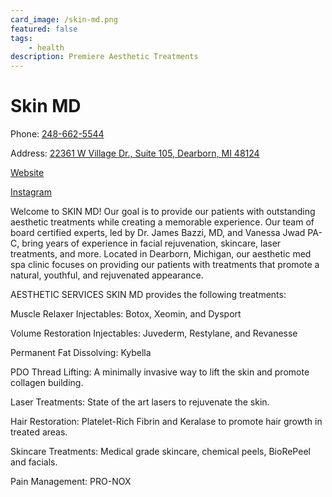 ```yaml
---
card_image: /skin-md.png
featured: false
tags: 
    - health
description: Premiere Aesthetic Treatments
---
```


# Skin MD

Phone: [248-662-5544](tel:248-662-5544)

Address: [22361 W Village Dr., Suite 105, Dearborn, MI 48124](https://maps.app.goo.gl/7BqYZVq3XeHFXow6A)

[Website](https://skinmdmichigan.com)

[Instagram](https://www.instagram.com/skinmdmichigan)

Welcome to SKIN MD! Our goal is to provide our patients with outstanding aesthetic treatments while creating a memorable experience. Our team of board certified experts, led by Dr. James Bazzi, MD, and Vanessa Jwad PA-C, bring years of experience in facial rejuvenation, skincare, laser treatments, and more. Located in Dearborn, Michigan, our aesthetic med spa clinic focuses on providing our patients with treatments that promote a natural, youthful, and rejuvenated appearance.

AESTHETIC SERVICES SKIN MD provides the following treatments:

Muscle Relaxer Injectables: Botox, Xeomin, and Dysport

Volume Restoration Injectables: Juvederm, Restylane, and Revanesse

Permanent Fat Dissolving: Kybella

PDO Thread Lifting: A minimally invasive way to lift the skin and promote collagen building.

Laser Treatments: State of the art lasers to rejuvenate the skin.

Hair Restoration: Platelet-Rich Fibrin and Keralase to promote hair growth in treated areas.

Skincare Treatments: Medical grade skincare, chemical peels, BioRePeel and facials.

Pain Management: PRO-NOX
